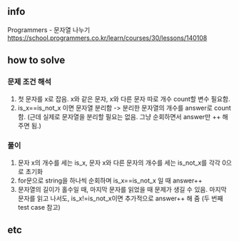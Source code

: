 ## info
Programmers - 문자열 나누기 https://school.programmers.co.kr/learn/courses/30/lessons/140108

## how to solve

### 문제 조건 해석
1. 첫 문자를 x로 잡음. x와 같은 문자, x와 다른 문자 따로 개수 count할 변수 필요함.
2. is_x==is_not_x 이면 문자열 분리함 -> 분리한 문자열의 개수를 answer로 count함.
    (근데 실제로 문자열을 분리할 필요는 없음. 그냥 순회하면서 answer만 ++ 해 주면 됨.)


### 풀이
1. 문자 x의 개수를 세는 is_x, 문자 x와 다른 문자의 개수를 세는 is_not_x를 각각 0으로 초기화
2. for문으로 string을 하나씩 순회하며 is_x==is_not_x 일 때 answer++
3. 문자열의 길이가 홀수일 때, 마지막 문자를 읽었을 때 문제가 생길 수 있음. 마지막 문자를 읽고 나서도, is_x!=is_not_x이면 추가적으로 answer++ 해 줌 (두 번째 test case 참고)


## etc